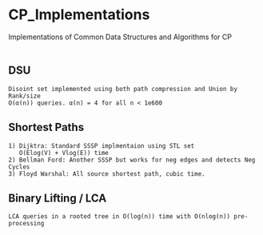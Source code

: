 # CP_Implementations
Implementations of Common Data Structures and Algorithms for CP
<br><br>
## DSU
    Disoint set implemented using both path compression and Union by Rank/size
    O(α(n)) queries. α(n) = 4 for all n < 1e600

## Shortest Paths
    1) Dijktra: Standard SSSP implmentaion using STL set
       O(Elog(V) + Vlog(E)) time
    2) Bellman Ford: Another SSSP but works for neg edges and detects Neg Cycles
    3) Floyd Warshal: All source shortest path, cubic time.

## Binary Lifting / LCA
    LCA queries in a rooted tree in O(log(n)) time with O(nlog(n)) pre-processing